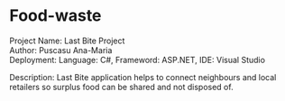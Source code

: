 # Food-waste
Project Name: Last Bite Project<br/>
Author: Puscasu Ana-Maria<br/>
Deployment: Language: C#, Frameword: ASP.NET, IDE: Visual Studio<br/>

Description: Last Bite application helps to connect neighbours and local retailers so surplus food can be shared and not disposed of.
